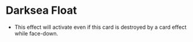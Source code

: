# Darksea Float

*   This effect will activate even if this card is destroyed by a card effect while face-down.  
      
    
